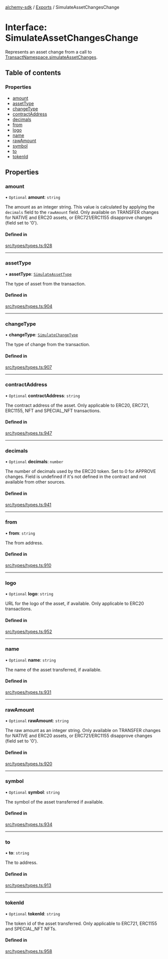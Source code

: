 [alchemy-sdk](../README.md) / [Exports](../modules.md) / SimulateAssetChangesChange

# Interface: SimulateAssetChangesChange

Represents an asset change from a call to
[TransactNamespace.simulateAssetChanges](../classes/TransactNamespace.md#simulateassetchanges).

## Table of contents

### Properties

- [amount](SimulateAssetChangesChange.md#amount)
- [assetType](SimulateAssetChangesChange.md#assettype)
- [changeType](SimulateAssetChangesChange.md#changetype)
- [contractAddress](SimulateAssetChangesChange.md#contractaddress)
- [decimals](SimulateAssetChangesChange.md#decimals)
- [from](SimulateAssetChangesChange.md#from)
- [logo](SimulateAssetChangesChange.md#logo)
- [name](SimulateAssetChangesChange.md#name)
- [rawAmount](SimulateAssetChangesChange.md#rawamount)
- [symbol](SimulateAssetChangesChange.md#symbol)
- [to](SimulateAssetChangesChange.md#to)
- [tokenId](SimulateAssetChangesChange.md#tokenid)

## Properties

### amount

• `Optional` **amount**: `string`

The amount as an integer string. This value is calculated by applying the
`decimals` field to the `rawAmount` field. Only available on TRANSFER
changes for NATIVE and ERC20 assets, or ERC721/ERC1155 disapprove changes
(field set to '0').

#### Defined in

[src/types/types.ts:928](https://github.com/alchemyplatform/alchemy-sdk-js/blob/873c9882/src/types/types.ts#L928)

___

### assetType

• **assetType**: [`SimulateAssetType`](../enums/SimulateAssetType.md)

The type of asset from the transaction.

#### Defined in

[src/types/types.ts:904](https://github.com/alchemyplatform/alchemy-sdk-js/blob/873c9882/src/types/types.ts#L904)

___

### changeType

• **changeType**: [`SimulateChangeType`](../enums/SimulateChangeType.md)

The type of change from the transaction.

#### Defined in

[src/types/types.ts:907](https://github.com/alchemyplatform/alchemy-sdk-js/blob/873c9882/src/types/types.ts#L907)

___

### contractAddress

• `Optional` **contractAddress**: `string`

The contract address of the asset. Only applicable to ERC20, ERC721,
ERC1155, NFT and SPECIAL_NFT transactions.

#### Defined in

[src/types/types.ts:947](https://github.com/alchemyplatform/alchemy-sdk-js/blob/873c9882/src/types/types.ts#L947)

___

### decimals

• `Optional` **decimals**: `number`

The number of decimals used by the ERC20 token. Set to 0 for APPROVE
changes. Field is undefined if it's not defined in the contract and not
available from other sources.

#### Defined in

[src/types/types.ts:941](https://github.com/alchemyplatform/alchemy-sdk-js/blob/873c9882/src/types/types.ts#L941)

___

### from

• **from**: `string`

The from address.

#### Defined in

[src/types/types.ts:910](https://github.com/alchemyplatform/alchemy-sdk-js/blob/873c9882/src/types/types.ts#L910)

___

### logo

• `Optional` **logo**: `string`

URL for the logo of the asset, if available. Only applicable to ERC20 transactions.

#### Defined in

[src/types/types.ts:952](https://github.com/alchemyplatform/alchemy-sdk-js/blob/873c9882/src/types/types.ts#L952)

___

### name

• `Optional` **name**: `string`

The name of the asset transferred, if available.

#### Defined in

[src/types/types.ts:931](https://github.com/alchemyplatform/alchemy-sdk-js/blob/873c9882/src/types/types.ts#L931)

___

### rawAmount

• `Optional` **rawAmount**: `string`

The raw amount as an integer string. Only available on TRANSFER changes for
NATIVE and ERC20 assets, or ERC721/ERC1155 disapprove changes (field set to
'0').

#### Defined in

[src/types/types.ts:920](https://github.com/alchemyplatform/alchemy-sdk-js/blob/873c9882/src/types/types.ts#L920)

___

### symbol

• `Optional` **symbol**: `string`

The symbol of the asset transferred if available.

#### Defined in

[src/types/types.ts:934](https://github.com/alchemyplatform/alchemy-sdk-js/blob/873c9882/src/types/types.ts#L934)

___

### to

• **to**: `string`

The to address.

#### Defined in

[src/types/types.ts:913](https://github.com/alchemyplatform/alchemy-sdk-js/blob/873c9882/src/types/types.ts#L913)

___

### tokenId

• `Optional` **tokenId**: `string`

The token id of the asset transferred. Only applicable to ERC721,
ERC1155 and SPECIAL_NFT NFTs.

#### Defined in

[src/types/types.ts:958](https://github.com/alchemyplatform/alchemy-sdk-js/blob/873c9882/src/types/types.ts#L958)
